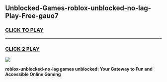 
## Unblocked-Games-roblox-unblocked-no-lag-Play-Free-gauo7
<h3>
<a href="https://premium76.site?title=roblox-unblocked-no-lag&ref=18A1">CLICK TO PLAY</a></h3>
<hr>

<h3>
<a href="https://premium76.site?title=roblox-unblocked-no-lag&ref=18A1">CLICK 2 PLAY</a>
  
</h3>

<a href="https://premium76.site?title=roblox-unblocked-no-lag&ref=18A1"><img src="https://clearcache.store/games.png"></a>


**roblox-unblocked-no-lag games unblocked: Your Gateway to Fun and Accessible Online Gaming**
